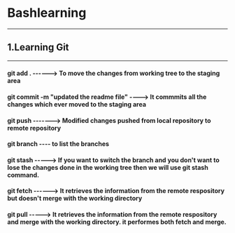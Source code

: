 # Bashlearning
----------------
## 1.Learning Git
--------------------
#### git add . ------> To move the changes from working tree to the staging area
#### git commit -m "updated the readme file" ----> It commmits all the changes which ever moved to the staging area
#### git push   -------> Modified changes pushed from local repository to remote repository
#### git branch ---- to list the branches
#### git stash -----> If you want to switch the branch and you don't want to lose the changes done in the working tree then we will use git stash command.
#### git fetch ------> It retrieves the information from the remote respository but doesn't merge with the working directory
#### git pull -----> It retrieves the information from the remote respository and  merge with the working directory. it performes both fetch and merge.
